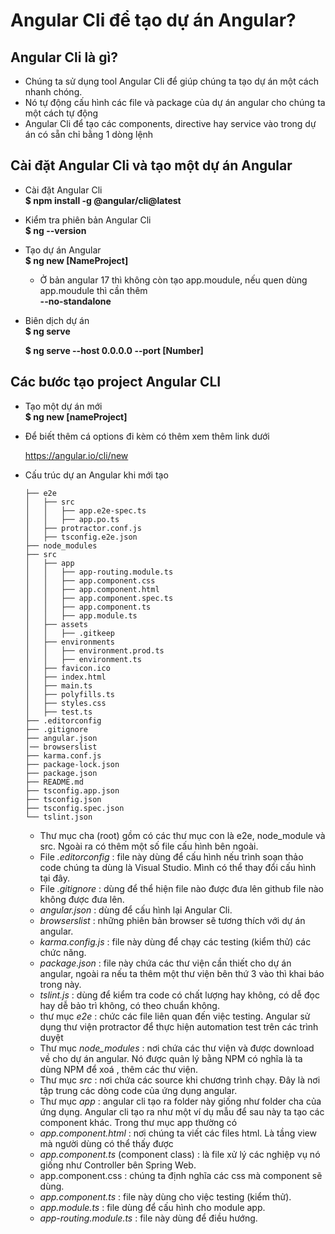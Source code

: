 # Angular Cli để tạo dự án Angular?
## Angular Cli là gì?
- Chúng ta sử dụng tool Angular Cli để giúp chúng ta tạo dự án một cách nhanh chóng.
- Nó tự động cấu hình các file và package của dự án angular cho chúng ta một cách tự động
- Angular Cli để tạo các components, directive hay service vào trong dự án có sẵn chỉ bằng 1 dòng lệnh
## Cài đặt Angular Cli và tạo một dự án Angular
- Cài đặt Angular Cli\
    **$ npm install -g @angular/cli@latest**
- Kiểm tra phiên bản Angular Cli\
    **$ ng --version**
- Tạo dự án Angular\
    **$ ng new [NameProject]**
	+ Ở bản angular 17 thì không còn tạo app.moudule, nếu quen dùng app.moudule thì cần thêm\
	**--no-standalone**
- Biên dịch dự án\
    **$ ng serve**

    **$ ng serve --host 0.0.0.0 --port [Number]**
## Các bước tạo project Angular CLI
- Tạo một dự án mới\
    **$ ng new [nameProject]**
- Để biết thêm cá options đi kèm có thêm xem thêm link dưới

    <https://angular.io/cli/new>
- Cấu trúc dự an Angular khi mới tạo
    ```
    ├── e2e
    │   ├── src
    │   │   ├── app.e2e-spec.ts 
    │   │   ├── app.po.ts
    │   ├── protractor.conf.js 
    │   ├── tsconfig.e2e.json
    ├── node_modules
    ├── src
    │   ├── app
    │   │   ├── app-routing.module.ts
    │   │   ├── app.component.css
    │   │   ├── app.component.html
    │   │   ├── app.component.spec.ts
    │   │   ├── app.component.ts
    │   │   ├── app.module.ts
    │   ├── assets
    │   │   ├── .gitkeep
    │   ├── environments
    │   │   ├── environment.prod.ts
    │   │   ├── environment.ts
    │   ├── favicon.ico
    │   ├── index.html
    │   ├── main.ts
    │   ├── polyfills.ts
    │   ├── styles.css
    │   ├── test.ts
    ├── .editorconfig
    ├── .gitignore
    ├── angular.json
    │── browserslist   
    ├── karma.conf.js
    ├── package-lock.json
    ├── package.json
    ├── README.md
    ├── tsconfig.app.json
    ├── tsconfig.json
    ├── tsconfig.spec.json
    └── tslint.json
    ```

    + Thư mục cha (root) gồm có các thư mục con là e2e, node_module và src. Ngoài ra có thêm một số file cấu hình bên ngoài.
    + File *.editorconfig* : file này dùng để cấu hình nếu trình soạn thảo code chúng ta dùng là Visual Studio. Mình có thể thay đổi cấu hình tại đây.
    + File *.gitignore* : dùng để thể hiện file nào được đưa lên github file nào không được đưa lên.
    + *angular.json* : dùng để cấu hình lại Angular Cli.
    + *browserslist* : những phiên bản browser sẽ tương thích với dự án angular.
    + *karma.config.js* : file này dùng để chạy các testing (kiểm thử) các chức năng.
    + *package.json* : file này chứa các thư viện cần thiết cho dự án angular, ngoài ra nếu ta thêm một thư viện bên thứ 3 vào thì khai báo trong này.
    + *tslint.js* : dùng để kiểm tra code có chất lượng hay không, có dễ đọc hay dễ bảo trì không, có theo chuẩn không.
    + thư mục *e2e* : chức các file liên quan đến việc testing. Angular sử dụng thư viện protractor để thực hiện automation test trên các trình duyệt
    + Thư mục *node_modules* : nơi chứa các thư viện và được download về cho dự án angular. Nó được quản lý bằng NPM có nghĩa là ta dùng NPM để xoá , thêm các thư viện.
    + Thư mục *src* : nơi chứa các source khi chương trình chạy. Đây là nơi tập trung các dòng code của ứng dụng angular.
    + Thư mục *app* : angular cli tạo ra folder này giống như folder cha của ứng dụng. Angular cli tạo ra như một ví dụ mẫu để sau này ta tạo các component khác. Trong thư mục app thường có
    + *app.component.html* : nơi chúng ta viết các files html. Là tầng view mà người dùng có thể thấy được
    + *app.component.ts* (component class) : là file xử lý các nghiệp vụ nó giống như Controller bên Spring Web.
    + app.component.css : chúng ta định nghĩa các css mà component sẽ dùng.
    + *app.component.ts* : file này dùng cho việc testing (kiểm thử).
    + *app.module.ts* : file dùng để cấu hình cho module app.
    + *app-routing.module.ts* : file này dùng để điều hướng.